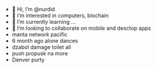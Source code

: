 - 👋 Hi, I’m @nurdid
- 👀 I’m interested in computers, blochain
- 🌱 I’m currently learning ...
- 💞️ I’m looking to collaborate on mobile and desctop apps
- manta network pacific
- 6 month ago alone dances
- dzabol damage toilet all
- push propusk na more
- Denver purty
